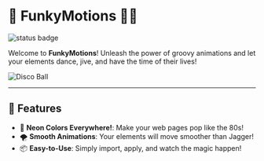 # 🎉 FunkyMotions 🕺💃

![status badge](https://github.com/alexa-whitney/ACS3310-FunkyMotions/actions/workflows/node.js.yml/badge.svg)

Welcome to **FunkyMotions**! Unleash the power of groovy animations and let your elements dance, jive, and have the time of their lives!

![Disco Ball](https://i.imgur.com/zL5WIJJ.jpg) 

---

## 🚀 Features

- 🌈 **Neon Colors Everywhere!**: Make your web pages pop like the 80s!
- 🌪 **Smooth Animations**: Your elements will move smoother than Jagger!
- 📦 **Easy-to-Use**: Simply import, apply, and watch the magic happen!